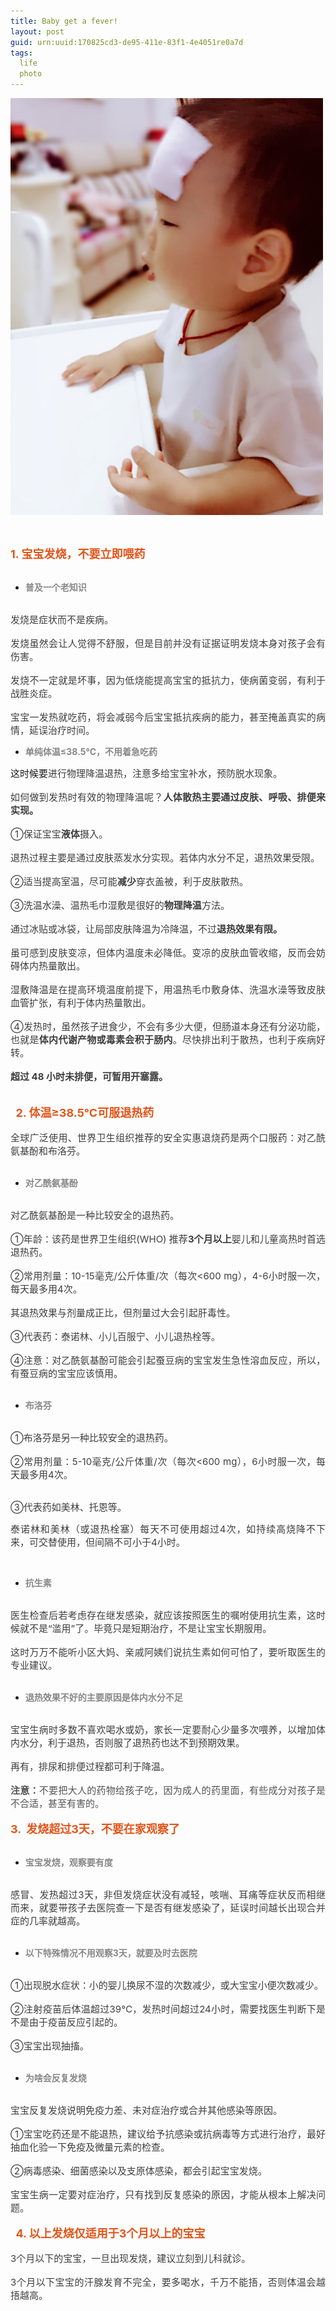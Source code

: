 ```yaml
---
title: Baby get a fever!
layout: post
guid: urn:uuid:170825cd3-de95-411e-83f1-4e4051re0a7d
tags:
  life 
  photo
---
```

<img src="/media/files/2017/fever.JPG"  alt="Baby in fever" width="500"/>
<p style="text-indent:2em;">
	<br />
</p>
<div style="text-align:left;font-size:14px;">
	<span style="color:#E2561B;font-size:18px;font-weight:bold;">1. 宝宝发烧，不要立即喂药</span>
</div>
<div style="font-size:14px;">
	<br />
</div>
<ul>
	<li style="text-align:left;font-size:14px;">
		<span style="color:#888888;font-weight:bold;">普及一个老知识</span>
	</li>
</ul>
<div style="text-align:justify;font-size:14px;">
	<br />
</div>
<div style="text-align:justify;font-size:14px;">
	<span style="font-size:15px;color:#3E3E3E;">发烧是症状而不是疾病。</span>
</div>
<div style="text-align:justify;font-size:14px;">
	<br />
</div>
<div style="text-align:justify;font-size:14px;">
	<span style="font-size:15px;color:#3E3E3E;">发烧虽然会让人觉得不舒服，但是目前并没有证据证明发烧本身对孩子会有伤害。</span>
</div>
<div style="text-align:justify;font-size:14px;">
	<br />
</div>
<div style="text-align:justify;font-size:14px;">
	<span style="font-size:15px;color:#3E3E3E;">发烧不一定就是坏事，因为低烧能提高宝宝的抵抗力，使病菌变弱，有利于战胜炎症。</span>
</div>
<div style="text-align:justify;font-size:14px;">
	<br />
</div>
<div style="text-align:justify;font-size:14px;">
	<span style="font-size:15px;color:#3E3E3E;">宝宝一发热就吃药，将会减弱今后宝宝抵抗疾病的能力，甚至掩盖真实的病情，延误治疗时间。</span>
</div>
<ul>
	<li style="text-align:left;font-size:14px;">
		<span style="color:#888888;font-weight:bold;">单纯体温≤38.5℃，不用着急吃药</span>
	</li>
</ul>
<div style="text-align:justify;font-size:14px;">
	<span style="font-size:15px;">这时候要</span><span style="font-size:15px;color:#3E3E3E;">进行物理降温退热，注意多给宝宝补水，预防脱水现象。</span>
</div>
<div style="text-align:justify;font-size:14px;">
	<br />
</div>
<div style="text-align:justify;font-size:14px;">
	<span style="font-size:15px;color:#3E3E3E;">如何做到发热时有效的物理降温呢？</span><span style="font-size:15px;color:#3E3E3E;font-weight:bold;">人体散热主要通过皮肤、呼吸、排便来实现。</span>
</div>
<div style="text-align:justify;font-size:14px;">
	<br />
</div>
<div style="text-align:justify;font-size:14px;">
	<span style="font-size:15px;color:#3E3E3E;">①保证宝宝</span><span style="font-size:15px;color:#3E3E3E;font-weight:bold;">液体</span><span style="font-size:15px;color:#3E3E3E;">摄入。</span>
</div>
<div style="text-align:justify;font-size:14px;">
	<br />
</div>
<div style="text-align:justify;font-size:14px;">
	<span style="font-size:15px;color:#3E3E3E;">退热过程主要是通过皮肤蒸发水分实现。若体内水分不足，退热效果受限。</span>
</div>
<div style="text-align:justify;font-size:14px;">
	<br />
</div>
<div style="text-align:justify;font-size:14px;">
	<span style="font-size:15px;color:#3E3E3E;">②适当提高室温，尽可能</span><span style="font-size:15px;color:#3E3E3E;font-weight:bold;">减少</span><span style="font-size:15px;color:#3E3E3E;">穿衣盖被，利于皮肤散热。</span>
</div>
<div style="text-align:justify;font-size:14px;">
	<br />
</div>
<div style="text-align:justify;font-size:14px;">
	<span style="font-size:15px;color:#3E3E3E;">③洗温水澡、温热毛巾湿敷是很好的</span><span style="font-size:15px;color:#3E3E3E;font-weight:bold;">物理降温</span><span style="font-size:15px;color:#3E3E3E;">方法。</span>
</div>
<div style="text-align:justify;font-size:14px;">
	<br />
</div>
<div style="text-align:justify;font-size:14px;">
	<span style="font-size:15px;color:#3E3E3E;">通过冰贴或冰袋，让局部皮肤降温为冷降温，不过</span><span style="font-size:15px;color:#3E3E3E;font-weight:bold;">退热效果有限。</span>
</div>
<div style="text-align:justify;font-size:14px;">
	<br />
</div>
<div style="text-align:justify;font-size:14px;">
	<span style="font-size:15px;color:#3E3E3E;">虽可感到皮肤变凉，但体内温度未必降低。变凉的皮肤血管收缩，反而会妨碍体内热量散出。</span>
</div>
<div style="text-align:justify;font-size:14px;">
	<br />
</div>
<div style="text-align:justify;font-size:14px;">
	<span style="font-size:15px;color:#3E3E3E;"><span style="color:#3E3E3E;font-size:15px;">湿敷</span>降温是在提高环境温度前提下，用温热毛巾敷身体、洗温水澡等致皮肤血管扩张，有利于体内热量散出。</span>
</div>
<div style="text-align:justify;font-size:14px;">
	<br />
</div>
<div style="text-align:justify;font-size:14px;">
	<span style="font-size:15px;color:#3E3E3E;background-color:#FFFFFF;">④发热时，虽然孩子进食少，不会有多少大便，但肠道本身还有分泌功能，也就是</span><span style="font-size:15px;color:#3E3E3E;background-color:#FFFFFF;font-weight:bold;">体内代谢产物或毒素会积于肠内</span><span style="font-size:15px;color:#3E3E3E;background-color:#FFFFFF;">。</span><span style="font-size:15px;color:#3E3E3E;">尽快排出利于散热，也利于疾病好转。</span>
</div>
<div style="text-align:justify;font-size:14px;">
	<br />
</div>
<div style="text-align:justify;font-size:14px;">
	<span style="font-size:15px;color:#3E3E3E;font-weight:bold;">超过 48 小时未排便，可暂用开塞露。</span>
</div>
<div style="text-align:justify;font-size:14px;">
	<br />
</div>
<div style="text-align:center;font-size:14px;">
	<br />
</div>
<div style="font-size:14px;">
	<span style="font-size:18px;color:#E2561B;font-weight:bold;">&nbsp; 2. 体温≥38.5℃可服退热药</span>
</div>
<div style="text-align:justify;font-size:14px;">
	<br />
</div>
<div style="text-align:justify;font-size:14px;">
	<span style="font-size:15px;color:#3E3E3E;">全球广泛使用、世界卫生组织推荐的安全实惠退烧药是两个口服药：对乙酰氨基酚和布洛芬。</span>
</div>
<div style="text-align:justify;font-size:14px;">
	<br />
</div>
<ul>
	<li style="text-align:left;font-size:14px;">
		<span style="color:#888888;font-weight:bold;">对乙酰氨基酚</span>
	</li>
</ul>
<div style="text-align:justify;font-size:14px;">
	<br />
</div>
<div style="text-align:justify;font-size:14px;">
	<span style="font-size:15px;color:#3E3E3E;">对乙酰氨基酚是一种比较安全的退热药。</span>
</div>
<div style="text-align:justify;font-size:14px;">
	<br />
</div>
<div style="text-align:justify;font-size:14px;">
	<span style="font-size:15px;color:#3E3E3E;">①年龄：该药是世界卫生组织(WHO) 推荐</span><span style="font-size:15px;color:#3E3E3E;font-weight:bold;">3个月以上</span><span style="font-size:15px;color:#3E3E3E;">婴儿和儿童高热时首选退热药。</span>
</div>
<div style="text-align:justify;font-size:14px;">
	<br />
</div>
<div style="text-align:justify;font-size:14px;">
	<span style="font-size:15px;color:#3E3E3E;">②常用剂量：</span><span style="font-size:15px;color:#3E3E3E;background-color:#FFFFFF;">10-15毫克/公斤体重/次</span><span style="font-size:15px;color:#3E3E3E;">（每次&lt;600 mg），4-6小时服一次，每天最多用4次。</span>
</div>
<div style="text-align:justify;font-size:14px;">
	<br />
</div>
<div style="text-align:justify;font-size:14px;">
	<span style="font-size:15px;color:#3E3E3E;">其退热效果与剂量成正比，但剂量过大会引起肝毒性。</span>
</div>
<div style="text-align:justify;font-size:14px;">
	<br />
</div>
<div style="text-align:justify;font-size:14px;">
	<span style="font-size:15px;color:#3E3E3E;">③代表药：泰诺林、小儿百服宁、小儿退热栓等。</span>
</div>
<div style="text-align:justify;font-size:14px;">
	<br />
</div>
<div style="text-align:justify;font-size:14px;">
	<span style="font-size:15px;color:#3E3E3E;">④注意：对乙酰氨基酚可能会引起蚕豆病的宝宝发生急性溶血反应，所以，有蚕豆病的宝宝应该慎用。</span>
</div>
<div style="text-align:justify;font-size:14px;">
	<br />
</div>
<ul>
	<li style="text-align:left;font-size:14px;">
		<span style="color:#888888;font-weight:bold;">布洛芬</span>
	</li>
</ul>
<div style="text-align:justify;font-size:14px;">
	<br />
</div>
<div style="text-align:justify;font-size:14px;">
	<span style="font-size:15px;color:#3E3E3E;">①布洛芬是另一种比较安全的退热药。</span>
</div>
<div style="text-align:justify;font-size:14px;">
	<br />
</div>
<div style="text-align:justify;font-size:14px;">
	<span style="font-size:15px;color:#3E3E3E;">②常用剂量：</span><span style="font-size:15px;color:#3E3E3E;background-color:#FFFFFF;">5-10毫克/公斤体重/次（每次&lt;600 mg）</span><span style="font-size:15px;color:#3E3E3E;">，6小时服一次，每天最多用4次。</span>
</div>
<div style="text-align:justify;font-size:14px;">
	<br />
</div>
<p style="text-align:justify;font-size:14px;">
	<span style="font-size:15px;color:#3E3E3E;">③代表药如美林、托恩等。</span>
</p>

<p style="text-align:justify;font-size:14px;">
	<span style="font-size:15px;color:#3E3E3E;">泰诺林和美林（或退热栓塞）每天不可使用超过4次，如持续高烧降不下来，可交替使用，但间隔不可小于4小时。</span>
</p>
<div style="text-align:center;">
	<br />
</div>
<ul>
	<li style="text-align:left;font-size:14px;">
		<span style="color:#888888;font-weight:bold;">抗生素</span>
	</li>
</ul>
<div style="text-align:justify;font-size:14px;">
	<br />
</div>
<div style="text-align:justify;font-size:14px;">
	<span style="font-size:15px;color:#3E3E3E;">医生检查后若考虑存在继发感染，就应该按照医生的嘱咐使用抗生素，这时候就不是“滥用”了。毕竟只是短期治疗，不是让宝宝长期服用。</span>
</div>
<div style="text-align:justify;font-size:14px;">
	<br />
</div>
<div style="text-align:justify;font-size:14px;">
	<span style="font-size:15px;color:#3E3E3E;">这时万万不能听小区大妈、亲戚阿姨们说抗生素如何可怕了，要听取医生的专业建议。</span>
</div>
<div style="text-align:justify;font-size:14px;">
	<br />
</div>
<ul>
	<li style="text-align:left;font-size:14px;">
		<span style="color:#888888;font-weight:bold;">退热效果不好的主要原因是体内水分不足</span>
	</li>
</ul>
<div style="text-align:justify;font-size:14px;">
	<br />
</div>
<div style="text-align:justify;font-size:14px;">
	<span style="font-size:15px;color:#3E3E3E;">宝宝生病时多数不喜欢喝水或奶，家长一定要耐心少量多次喂养，以增加体内水分，利于退热，否则服了退热药也达不到预期效果。</span>
</div>
<div style="text-align:justify;font-size:14px;">
	<br />
</div>
<div style="text-align:justify;font-size:14px;">
	<span style="font-size:15px;color:#3E3E3E;">再有，排尿和排便过程都可利于降温。</span>
</div>
<div style="text-align:justify;font-size:14px;">
	<br />
</div>
<div style="text-align:justify;font-size:14px;">
	<span style="font-size:15px;color:#545454;font-weight:bold;">注意：</span><span style="font-size:15px;color:#545454;">不要把大人的药物给孩子吃，因为成人的药里面，有些成分对孩子是不合适，甚至有害的。</span>
</div>
<div style="text-align:center;font-size:14px;">
	<br />
</div>
<div style="font-size:14px;">
	<span style="font-size:18px;color:#E2561B;font-weight:bold;">3. &nbsp;发烧超过3天，不要在家观察了</span>
</div>
<div style="text-align:justify;font-size:14px;">
	<br />
</div>
<ul>
	<li style="text-align:left;font-size:14px;">
		<span style="color:#888888;font-weight:bold;">宝宝发烧，观察要有度</span>
	</li>
</ul>
<div style="text-align:justify;font-size:14px;">
	<br />
</div>
<div style="text-align:justify;font-size:14px;">
	<span style="font-size:15px;color:#3E3E3E;">感冒、发热超过3天，非但发烧症状没有减轻，咳喘、耳痛等症状反而相继而来，就要带孩子去医院查一下是否有继发感染了，延误时间越长出现合并症的几率就越高。</span>
</div>
<div style="text-align:center;">
	<br />
</div>
<ul>
	<li style="text-align:left;font-size:14px;">
		<span style="color:#888888;font-weight:bold;">以下特殊情况不用观察3天，就要及时去医院</span>
	</li>
</ul>
<div style="text-align:justify;font-size:14px;">
	<br />
</div>
<div style="text-align:justify;font-size:14px;">
	<span style="font-size:15px;color:#3E3E3E;">①出现脱水症状：小的婴儿换尿不湿的次数减少，或大宝宝小便次数减少。</span>
</div>
<div style="text-align:justify;font-size:14px;">
	<br />
</div>
<div style="text-align:justify;font-size:14px;">
	<span style="font-size:15px;color:#3E3E3E;">②注射疫苗后体温超过39℃，发热时间超过24小时，需要找医生判断下是不是由于疫苗反应引起的。</span>
</div>
<div style="text-align:justify;font-size:14px;">
	<br />
</div>
<div style="text-align:justify;font-size:14px;">
	<span style="font-size:15px;color:#3E3E3E;">③宝宝出现抽搐。</span>
</div>
<div style="text-align:justify;font-size:14px;">
	<br />
</div>
<ul>
	<li style="text-align:left;font-size:14px;">
		<span style="color:#888888;font-weight:bold;">为啥会反复发烧</span>
	</li>
</ul>
<div style="text-align:justify;font-size:14px;">
	<br />
</div>
<div style="text-align:justify;font-size:14px;">
	<span style="font-size:15px;color:#3E3E3E;">宝宝反复发烧说明免疫力差、未对症治疗或合并其他感染等原因。</span>
</div>
<div style="text-align:justify;font-size:14px;">
	<br />
</div>
<div style="text-align:justify;font-size:14px;">
	<span style="font-size:15px;color:#3E3E3E;">①宝宝吃药还是不能退热，建议给予抗感染或抗病毒等方式进行治疗，最好抽血化验一下免疫及微量元素的检查。</span>
</div>
<div style="text-align:justify;font-size:14px;">
	<br />
</div>
<div style="text-align:justify;font-size:14px;">
	<span style="font-size:15px;color:#3E3E3E;">②病毒感染、细菌感染以及支原体感染，都会引起宝宝发烧。</span>
</div>
<div style="text-align:justify;font-size:14px;">
	<br />
</div>
<div style="text-align:justify;font-size:14px;">
	<span style="font-size:15px;color:#3E3E3E;">宝宝生病一定要对症治疗，只有找到反复感染的原因，才能从根本上解决问题。</span>
</div>
<div style="text-align:center;font-size:14px;">
	<br />
</div>
<div style="font-size:14px;">
	<span style="font-size:18px;color:#E2561B;font-weight:bold;">&nbsp; 4. 以上发烧仅适用于3个月以上的宝宝</span>
</div>
<div style="text-align:justify;font-size:14px;">
	<br />
</div>
<div style="text-align:justify;font-size:14px;">
	<span style="font-size:15px;color:#3E3E3E;">3个月以下的宝宝，一旦出现发烧，建议立刻到儿科就诊。</span>
</div>
<div style="text-align:justify;font-size:14px;">
	<br />
</div>
<div style="text-align:justify;font-size:14px;">
	<span style="font-size:15px;color:#3E3E3E;">3个月以下宝宝的汗腺发育不完全，要多喝水，千万不能捂，否则体温会越捂越高。</span>
</div>

